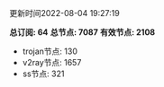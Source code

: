 更新时间2022-08-04 19:27:19

**总订阅: 64**
**总节点: 7087**
**有效节点: 2108**
- trojan节点: 130
- v2ray节点: 1657
- ss节点: 321
